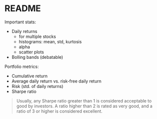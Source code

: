 # README

Important stats:

- Daily returns
    - for multiple stocks
    - histograms: mean, std, kurtosis
    - alpha
    - scatter plots
- Bolling bands (debatable)

Portfolio metrics:

- Cumulative return
- Average daily return vs. risk-free daily return
- Risk (std. of daily returns)
- Sharpe ratio

> Usually, any Sharpe ratio greater than 1 is considered acceptable to good by investors. A ratio higher than 2 is rated as very good, and a ratio of 3 or higher is considered excellent.
